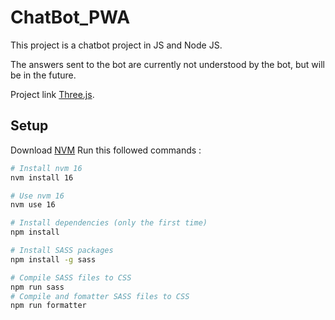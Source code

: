 # ChatBot_PWA

This project is a chatbot project in JS and Node JS.

The answers sent to the bot are currently not understood by the bot, but will be in the future.

Project link [Three.js](https://threejs.org).

## Setup

Download [NVM](https://github.com/nvm-sh/nvm)
Run this followed commands :

```bash
# Install nvm 16
nvm install 16
```

```bash
# Use nvm 16
nvm use 16
```

```bash
# Install dependencies (only the first time)
npm install
```

```bash
# Install SASS packages
npm install -g sass
```

```bash
# Compile SASS files to CSS
npm run sass
# Compile and fomatter SASS files to CSS
npm run formatter
```
